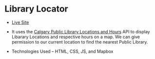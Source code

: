 # Library Locator

- [Live Site](https://clever-carson-914a65.netlify.app/)

- It uses the [Calgary Public Library Locations and Hours](href="https://data.calgary.ca/Recreation-and-Culture/Calgary-Public-Library-Locations-and-Hours/m9y7-ui7j) API to display Libarary Locations and respective hours on a map. We can give permission to our current location to find the nearest Public Library.
           
- Technologies Used – HTML, CSS, JS, and Mapbox
